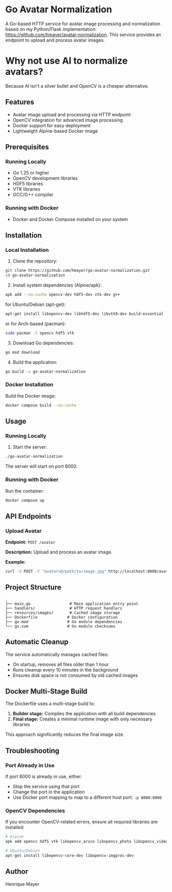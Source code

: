 # Go Avatar Normalization

A Go-based HTTP service for avatar image processing and normalization based on my Python/Flask implementation: https://github.com/hmayer/avatar-normalization.
This service provides an endpoint to upload and process avatar images.

# Why not use AI to normalize avatars?
Because AI isn't a silver bullet and OpenCV is a cheaper alternative.

## Features

- Avatar image upload and processing via HTTP endpoint
- OpenCV integration for advanced image processing
- Docker support for easy deployment
- Lightweight Alpine-based Docker image

## Prerequisites

### Running Locally
- Go 1.25 or higher
- OpenCV development libraries
- HDF5 libraries
- VTK libraries
- GCC/G++ compiler

### Running with Docker
- Docker and Docker Compose installed on your system

## Installation

### Local Installation

1. Clone the repository:
```bash
git clone https://github.com/hmayer/go-avatar-normalization.git
cd go-avatar-normalization
```

2. Install system dependencies (Alpine/apk):
```bash
apk add --no-cache opencv-dev hdf5-dev vtk-dev g++
```
for Ubuntu/Debian (apt-get):
```bash
apt-get install libopencv-dev libhdf5-dev libvtk9-dev build-essential
```
or for Arch-based (pacman):
```bash
sudo pacman -S opencv hdf5 vtk
```

3. Download Go dependencies:
```bash
go mod download
```

4. Build the application:
```bash
go build -o go-avatar-normalization
```

### Docker Installation

Build the Docker image:
```bash
docker compose build --no-cache
```
## Usage

### Running Locally

1. Start the server:
```bash
./go-avatar-normalization
```
The server will start on port 8000.

### Running with Docker

Run the container:
```bash
docker compose up
```

## API Endpoints

### Upload Avatar

**Endpoint:** `POST /avatar`

**Description:** Upload and process an avatar image.

**Example:**
```bash
curl -X POST -F "avatar=@/path/to/image.jpg" http://localhost:8000/avatar
```
## Project Structure
```
.
├── main.go                 # Main application entry point
├── handlers/               # HTTP request handlers
├── resources/images/       # Cached image storage
├── Dockerfile             # Docker configuration
├── go.mod                 # Go module dependencies
└── go.sum                 # Go module checksums
```
## Automatic Cleanup

The service automatically manages cached files:
- On startup, removes all files older than 1 hour
- Runs cleanup every 10 minutes in the background
- Ensures disk space is not consumed by old cached images

## Docker Multi-Stage Build

The Dockerfile uses a multi-stage build to:
1. **Builder stage:** Compiles the application with all build dependencies
2. **Final stage:** Creates a minimal runtime image with only necessary libraries

This approach significantly reduces the final image size.

## Troubleshooting

### Port Already in Use
If port 8000 is already in use, either:
- Stop the service using that port
- Change the port in the application
- Use Docker port mapping to map to a different host port: `-p 8080:8000`

### OpenCV Dependencies
If you encounter OpenCV-related errors, ensure all required libraries are installed:
```bash
# Alpine
apk add opencv hdf5 vtk libopencv_aruco libopencv_photo libopencv_video libstdc++ libgcc

# Ubuntu/Debian
apt-get install libopencv-core-dev libopencv-imgproc-dev
```
## Author

Henrique Mayer
